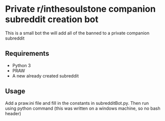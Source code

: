 # Private r/inthesoulstone companion subreddit creation bot

This is a small bot the will add all of the banned to a private companion subreddit

## Requirements
* Python 3
* PRAW 
* A new already created subreddit

## Usage
Add a praw.ini file and fill in the constants in subredditBot.py. Then run using python command (this was written on a windows machine, so no bash header)
